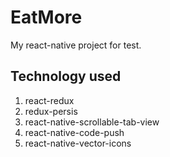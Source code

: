 # EatMore

My react-native project for test.

## Technology used

1. react-redux
2. redux-persis
3. react-native-scrollable-tab-view
4. react-native-code-push
5. react-native-vector-icons